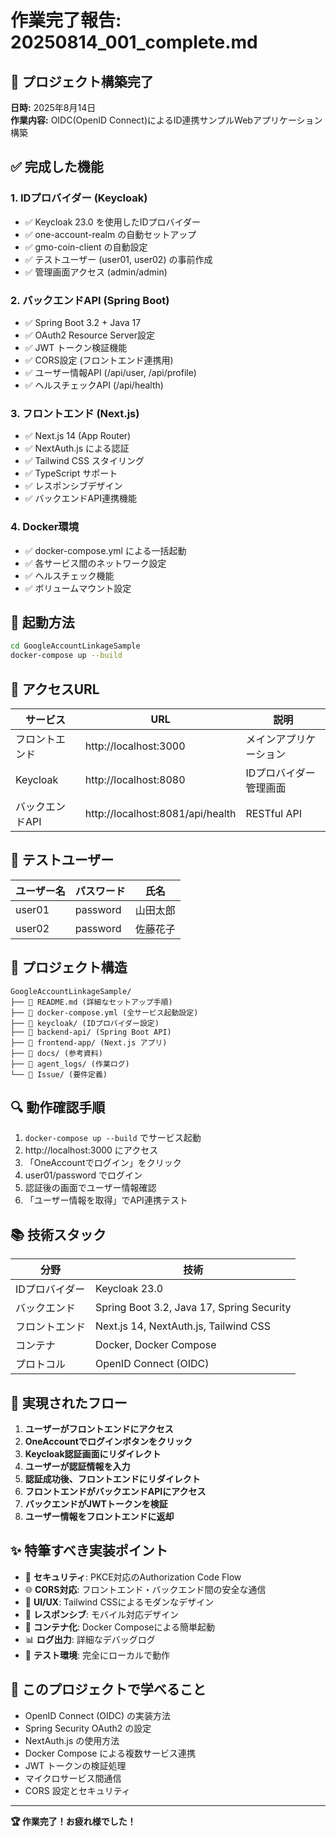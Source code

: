# 作業完了報告: 20250814_001_complete.md

## 🎉 プロジェクト構築完了

**日時:** 2025年8月14日  
**作業内容:** OIDC(OpenID Connect)によるID連携サンプルWebアプリケーション構築

## ✅ 完成した機能

### 1. IDプロバイダー (Keycloak)
- ✅ Keycloak 23.0 を使用したIDプロバイダー
- ✅ one-account-realm の自動セットアップ
- ✅ gmo-coin-client の自動設定
- ✅ テストユーザー (user01, user02) の事前作成
- ✅ 管理画面アクセス (admin/admin)

### 2. バックエンドAPI (Spring Boot)
- ✅ Spring Boot 3.2 + Java 17
- ✅ OAuth2 Resource Server設定
- ✅ JWT トークン検証機能
- ✅ CORS設定 (フロントエンド連携用)
- ✅ ユーザー情報API (/api/user, /api/profile)
- ✅ ヘルスチェックAPI (/api/health)

### 3. フロントエンド (Next.js)
- ✅ Next.js 14 (App Router)
- ✅ NextAuth.js による認証
- ✅ Tailwind CSS スタイリング
- ✅ TypeScript サポート
- ✅ レスポンシブデザイン
- ✅ バックエンドAPI連携機能

### 4. Docker環境
- ✅ docker-compose.yml による一括起動
- ✅ 各サービス間のネットワーク設定
- ✅ ヘルスチェック機能
- ✅ ボリュームマウント設定

## 🚀 起動方法

```bash
cd GoogleAccountLinkageSample
docker-compose up --build
```

## 🔗 アクセスURL

| サービス | URL | 説明 |
|---------|-----|------|
| フロントエンド | http://localhost:3000 | メインアプリケーション |
| Keycloak | http://localhost:8080 | IDプロバイダー管理画面 |
| バックエンドAPI | http://localhost:8081/api/health | RESTful API |

## 👤 テストユーザー

| ユーザー名 | パスワード | 氏名 |
|-----------|-----------|------|
| user01 | password | 山田太郎 |
| user02 | password | 佐藤花子 |

## 📁 プロジェクト構造

```
GoogleAccountLinkageSample/
├── 📄 README.md (詳細なセットアップ手順)
├── 🐳 docker-compose.yml (全サービス起動設定)
├── 📁 keycloak/ (IDプロバイダー設定)
├── 📁 backend-api/ (Spring Boot API)
├── 📁 frontend-app/ (Next.js アプリ)
├── 📁 docs/ (参考資料)
├── 📁 agent_logs/ (作業ログ)
└── 📁 Issue/ (要件定義)
```

## 🔍 動作確認手順

1. `docker-compose up --build` でサービス起動
2. http://localhost:3000 にアクセス
3. 「OneAccountでログイン」をクリック
4. user01/password でログイン
5. 認証後の画面でユーザー情報確認
6. 「ユーザー情報を取得」でAPI連携テスト

## 📚 技術スタック

| 分野 | 技術 |
|------|------|
| IDプロバイダー | Keycloak 23.0 |
| バックエンド | Spring Boot 3.2, Java 17, Spring Security |
| フロントエンド | Next.js 14, NextAuth.js, Tailwind CSS |
| コンテナ | Docker, Docker Compose |
| プロトコル | OpenID Connect (OIDC) |

## 🎯 実現されたフロー

1. **ユーザーがフロントエンドにアクセス**
2. **OneAccountでログインボタンをクリック**
3. **Keycloak認証画面にリダイレクト**
4. **ユーザーが認証情報を入力**
5. **認証成功後、フロントエンドにリダイレクト**
6. **フロントエンドがバックエンドAPIにアクセス**
7. **バックエンドがJWTトークンを検証**
8. **ユーザー情報をフロントエンドに返却**

## ✨ 特筆すべき実装ポイント

- 🔐 **セキュリティ**: PKCE対応のAuthorization Code Flow
- 🌐 **CORS対応**: フロントエンド・バックエンド間の安全な通信
- 🎨 **UI/UX**: Tailwind CSSによるモダンなデザイン
- 📱 **レスポンシブ**: モバイル対応デザイン
- 🐳 **コンテナ化**: Docker Composeによる簡単起動
- 📊 **ログ出力**: 詳細なデバッグログ
- 🧪 **テスト環境**: 完全にローカルで動作

## 🎊 このプロジェクトで学べること

- OpenID Connect (OIDC) の実装方法
- Spring Security OAuth2 の設定
- NextAuth.js の使用方法
- Docker Compose による複数サービス連携
- JWT トークンの検証処理
- マイクロサービス間通信
- CORS 設定とセキュリティ

---

**🏆 作業完了！お疲れ様でした！**
